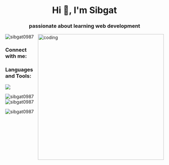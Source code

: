 <h1 align="center">Hi 👋, I'm Sibgat</h1>
<h3 align="center">passionate about learning web development</h3>
<img align="right" alt="coding" width="400" src="https://user-images.githubusercontent.com/59734313/157189039-c09b3e38-9f42-42c0-ab54-14f1574190a7.gif">
<p align="left"> <img src="https://komarev.com/ghpvc/?username=sibgat0987&label=Profile%20views&color=0e75b6&style=flat" alt="sibgat0987" /> </p>

<h3 align="left">Connect with me:</h3>
<p align="left">
</p>

<h3 align="left">Languages and Tools:</h3>
<div align="left">
<a href="https://skillicons.dev">
  <img src="https://skillicons.dev/icons?i=c,cpp,js,html,css,github,vscode">
</a>
</div>
<p><img align="left" src="https://github-readme-stats.vercel.app/api/top-langs?username=sibgat0987&show_icons=true&locale=en&layout=compact" alt="sibgat0987" /></p>

<p>&nbsp;<img align="center" src="https://github-readme-stats.vercel.app/api?username=sibgat0987&show_icons=true&locale=en" alt="sibgat0987" /></p>

<p><img align="center" src="https://github-readme-streak-stats.herokuapp.com/?user=sibgat0987&" alt="sibgat0987" /></p>
